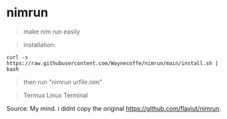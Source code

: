 # nimrun
> make nim run easily

> installation:
> 
```curl -s https://raw.githubusercontent.com/Waynecoffe/nimrun/main/install.sh | bash```

> then run "nimrun urfile.nim"

> Termux
> Linux
> Terminal

Source: My mind. i didnt copy the original https://github.com/flaviut/nimrun.
